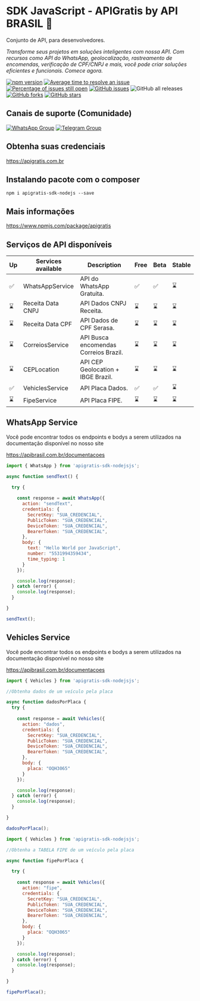 # SDK JavaScript - APIGratis by API BRASIL 🚀

Conjunto de API, para desenvolvedores.

_Transforme seus projetos em soluções inteligentes com nossa API. Com recursos como  API do WhatsApp, geolocalização, rastreamento de encomendas, verificação de CPF/CNPJ e mais, você pode criar soluções eficientes e funcionais. Comece agora._

[![npm version](https://img.shields.io/npm/v/apigratis-sdk-nodejs.svg?color=green)](https://www.npmjs.com/package/apigratis-sdk-nodejs)
[![Average time to resolve an issue](https://isitmaintained.com/badge/resolution/APIBrasil/apigratis-sdk-nodejs.svg)](https://isitmaintained.com/project/APIBrasil/apigratis-sdk-node 'Average time to resolve an issue')
[![Percentage of issues still open](https://isitmaintained.com/badge/open/APIBrasil/apigratis-sdk-nodejs.svg)](https://isitmaintained.com/project/APIBrasil/apigratis-sdk-node  'Percentage of issues still open')
<a href="https://github.com/APIBrasil/apigratis-sdk-nodejs/issues" target="_blank"><img alt="GitHub issues" src="https://img.shields.io/github/issues/APIBrasil/apigratis-sdk-node"></a>
<img alt="GitHub all releases" src="https://img.shields.io/github/downloads/APIBrasil/apigratis-sdk-nodejs/total">
<a href="https://github.com/APIBrasil/apigratis-sdk-nodejs/network" target="_blank"><img alt="GitHub forks" src="https://img.shields.io/github/forks/APIBrasil/apigratis-sdk-node"></a>
<a href="https://github.com/APIBrasil/apigratis-sdk-nodejs/stargazers" target="_blank"><img alt="GitHub stars" src="https://img.shields.io/github/stars/APIBrasil/apigratis-sdk-node"></a>

## Canais de suporte (Comunidade)
[![WhatsApp Group](https://img.shields.io/badge/WhatsApp-Group-25D366?logo=whatsapp)](https://chat.whatsapp.com/KsxrUGIPWvUBYAjI1ogaGs)
[![Telegram Group](https://img.shields.io/badge/Telegram-Group-32AFED?logo=telegram)](https://t.me/apigratisoficial)

## Obtenha suas credenciais
https://apigratis.com.br

## Instalando pacote com o composer
```npm i apigratis-sdk-nodejs --save```

## Mais informações
https://www.npmjs.com/package/apigratis

## Serviços de API disponíveis

| Up  | Services available            | Description       | Free    | Beta        | Stable   |
------|-------------------------------|-------------------|---------| ------------------------- | ------------------------- |
| ✅ | WhatsAppService                | API do WhatsApp Gratuita.               |   ✅   | ✅                   | ⌛                   |
| ⌛ | Receita Data CNPJ              | API Dados CNPJ Receita.                 |   ⌛   | ⌛                   | ⌛                   |
| ⌛ | Receita Data CPF               | API Dados de CPF Serasa.                |   ⌛   | ⌛                   | ⌛                   |
| ⌛ | CorreiosService                | API Busca encomendas Correios Brazil.   |   ⌛   | ⌛                   | ⌛                   |
| ⌛ | CEPLocation                    | API CEP Geolocation + IBGE Brazil.      |   ⌛   | ⌛                   | ⌛                   |
| ✅ | VehiclesService                | API Placa Dados.                        |   ✅   | ✅                   | ⌛                   |
| ⌛ | FipeService                    | API Placa FIPE.                         |   ⌛   | ⌛                   | ⌛                   |


## WhatsApp Service

Você pode encontrar todos os endpoints e bodys a serem utilizados na documentação disponível no nosso site

https://apibrasil.com.br/documentacoes

```javascript
import { WhatsApp } from 'apigratis-sdk-nodejsjs';

async function sendText() {

  try {
    
    const response = await WhatsApp({
      action: "sendText",
      credentials: {
        SecretKey: "SUA_CREDENCIAL",
        PublicToken: "SUA_CREDENCIAL",
        DeviceToken: "SUA_CREDENCIAL",
        BearerToken: "SUA_CREDENCIAL",
      },
      body: {
        text: "Hello World por JavaScript",
        number: "5531994359434",
        time_typing: 1
      }
    });

    console.log(response);
  } catch (error) {
    console.log(response);
  }

}

sendText();

```
## Vehicles Service

Você pode encontrar todos os endpoints e bodys a serem utilizados na documentação disponível no nosso site

https://apibrasil.com.br/documentacoes

```javascript
import { Vehicles } from 'apigratis-sdk-nodejsjs';

//Obtenha dados de um veículo pela placa 

async function dadosPorPlaca {
  try {
    
    const response = await Vehicles({
      action: "dados",
      credentials: {
        SecretKey: "SUA_CREDENCIAL",
        PublicToken: "SUA_CREDENCIAL",
        DeviceToken: "SUA_CREDENCIAL",
        BearerToken: "SUA_CREDENCIAL",
      },
      body: {
        placa: "OQH3065"
      }
    });

    console.log(response);
  } catch (error) {
    console.log(response);
  }

}

dadosPorPlaca();
```

```javascript
import { Vehicles } from 'apigratis-sdk-nodejsjs';

//Obtenha a TABELA FIPE de um veículo pela placa 

async function fipePorPlaca {

  try {
    
    const response = await Vehicles({
      action: "fipe",
      credentials: {
        SecretKey: "SUA_CREDENCIAL",
        PublicToken: "SUA_CREDENCIAL",
        DeviceToken: "SUA_CREDENCIAL",
        BearerToken: "SUA_CREDENCIAL",
      },
      body: {
        placa: "OQH3065"
      }
    });

    console.log(response);
  } catch (error) {
    console.log(response);
  }

}

fipePorPlaca();
```
